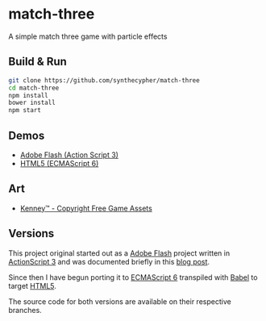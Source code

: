 # match-three

A simple match three game with particle effects

## Build &amp; Run

```bash
git clone https://github.com/synthecypher/match-three
cd match-three
npm install
bower install
npm start
```

## Demos

- [Adobe Flash (Action Script 3)][demo-flash]
- [HTML5 (ECMAScript 6)][demo-html5]

## Art

- [Kenney&trade; - Copyright Free Game Assets][art]

## Versions

This project original started out as a [Adobe Flash][flash] project written in [ActionScript 3][as3] and was documented briefly in this [blog post][blog].

Since then I have begun porting it to [ECMAScript 6][es6] transpiled with [Babel][babel] to target [HTML5][html5].

The source code for both versions are available on their respective branches.

[screenshot]: http://www.caffeinatednightmare.com/blog/wp-content/uploads/2014/12/screenshot.png
[demo-flash]: http://www.caffeinatednightmare.com/games/match-three/
[demo-html5]: http://synthecypher.github.io/match-three/
[art]:        http://kenney.nl/assets/
[flash]:      http://www.adobe.com/uk/products/flashplayer.html
[as3]:        http://www.adobe.com/devnet/actionscript/learning.html
[blog]:       http://www.caffeinatednightmare.com/match-three/
[es6]:        http://www.ecma-international.org/ecma-262/6.0/
[babel]:      https://github.com/babel/babel/
[html5]:      https://www.w3.org/TR/html5/
